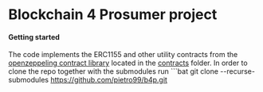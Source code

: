 # Blockchain 4 Prosumer project
#### Getting started
The code implements the ERC1155 and other utility contracts from the [openzeppeling contract library](https://github.com/OpenZeppelin/openzeppelin-contracts/tree/abdb20a6bdb1700d58ea9e01b7471dafdef52a68) located in the [contracts](/contracts) folder.
In order to clone the repo together with the submodules run ```bat
git clone --recurse-submodules https://github.com/pietro99/b4p.git
```


